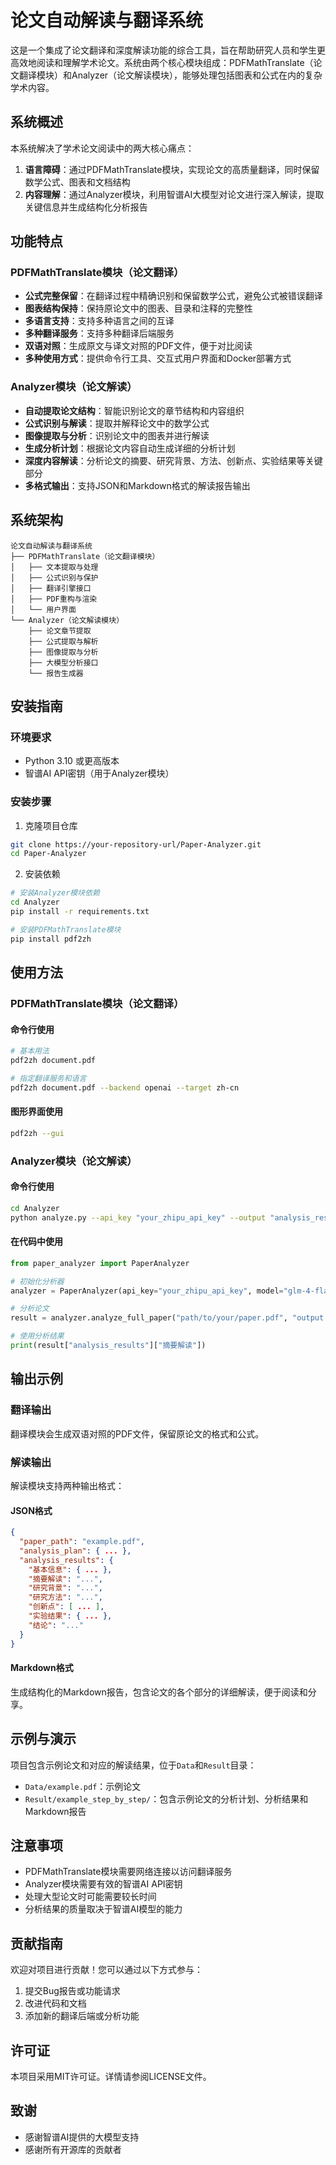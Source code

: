 # 论文自动解读与翻译系统

这是一个集成了论文翻译和深度解读功能的综合工具，旨在帮助研究人员和学生更高效地阅读和理解学术论文。系统由两个核心模块组成：PDFMathTranslate（论文翻译模块）和Analyzer（论文解读模块），能够处理包括图表和公式在内的复杂学术内容。

## 系统概述

本系统解决了学术论文阅读中的两大核心痛点：

1. **语言障碍**：通过PDFMathTranslate模块，实现论文的高质量翻译，同时保留数学公式、图表和文档结构
2. **内容理解**：通过Analyzer模块，利用智谱AI大模型对论文进行深入解读，提取关键信息并生成结构化分析报告

## 功能特点

### PDFMathTranslate模块（论文翻译）

- **公式完整保留**：在翻译过程中精确识别和保留数学公式，避免公式被错误翻译
- **图表结构保持**：保持原论文中的图表、目录和注释的完整性
- **多语言支持**：支持多种语言之间的互译
- **多种翻译服务**：支持多种翻译后端服务
- **双语对照**：生成原文与译文对照的PDF文件，便于对比阅读
- **多种使用方式**：提供命令行工具、交互式用户界面和Docker部署方式

### Analyzer模块（论文解读）

- **自动提取论文结构**：智能识别论文的章节结构和内容组织
- **公式识别与解读**：提取并解释论文中的数学公式
- **图像提取与分析**：识别论文中的图表并进行解读
- **生成分析计划**：根据论文内容自动生成详细的分析计划
- **深度内容解读**：分析论文的摘要、研究背景、方法、创新点、实验结果等关键部分
- **多格式输出**：支持JSON和Markdown格式的解读报告输出

## 系统架构

```
论文自动解读与翻译系统
├── PDFMathTranslate（论文翻译模块）
│   ├── 文本提取与处理
│   ├── 公式识别与保护
│   ├── 翻译引擎接口
│   ├── PDF重构与渲染
│   └── 用户界面
└── Analyzer（论文解读模块）
    ├── 论文章节提取
    ├── 公式提取与解析
    ├── 图像提取与分析
    ├── 大模型分析接口
    └── 报告生成器
```

## 安装指南

### 环境要求

- Python 3.10 或更高版本
- 智谱AI API密钥（用于Analyzer模块）

### 安装步骤

1. 克隆项目仓库

```bash
git clone https://your-repository-url/Paper-Analyzer.git
cd Paper-Analyzer
```

2. 安装依赖

```bash
# 安装Analyzer模块依赖
cd Analyzer
pip install -r requirements.txt

# 安装PDFMathTranslate模块
pip install pdf2zh
```

## 使用方法

### PDFMathTranslate模块（论文翻译）

#### 命令行使用

```bash
# 基本用法
pdf2zh document.pdf

# 指定翻译服务和语言
pdf2zh document.pdf --backend openai --target zh-cn
```

#### 图形界面使用

```bash
pdf2zh --gui
```

### Analyzer模块（论文解读）

#### 命令行使用

```bash
cd Analyzer
python analyze.py --api_key "your_zhipu_api_key" --output "analysis_result.json" [--markdown]
```

#### 在代码中使用

```python
from paper_analyzer import PaperAnalyzer

# 初始化分析器
analyzer = PaperAnalyzer(api_key="your_zhipu_api_key", model="glm-4-flash")

# 分析论文
result = analyzer.analyze_full_paper("path/to/your/paper.pdf", "output.json")

# 使用分析结果
print(result["analysis_results"]["摘要解读"])
```

## 输出示例

### 翻译输出

翻译模块会生成双语对照的PDF文件，保留原论文的格式和公式。

### 解读输出

解读模块支持两种输出格式：

#### JSON格式

```json
{
  "paper_path": "example.pdf",
  "analysis_plan": { ... },
  "analysis_results": {
    "基本信息": { ... },
    "摘要解读": "...",
    "研究背景": "...",
    "研究方法": "...",
    "创新点": [ ... ],
    "实验结果": { ... },
    "结论": "..."
  }
}
```

#### Markdown格式

生成结构化的Markdown报告，包含论文的各个部分的详细解读，便于阅读和分享。

## 示例与演示

项目包含示例论文和对应的解读结果，位于`Data`和`Result`目录：

- `Data/example.pdf`：示例论文
- `Result/example_step_by_step/`：包含示例论文的分析计划、分析结果和Markdown报告

## 注意事项

- PDFMathTranslate模块需要网络连接以访问翻译服务
- Analyzer模块需要有效的智谱AI API密钥
- 处理大型论文时可能需要较长时间
- 分析结果的质量取决于智谱AI模型的能力

## 贡献指南

欢迎对项目进行贡献！您可以通过以下方式参与：

1. 提交Bug报告或功能请求
2. 改进代码和文档
3. 添加新的翻译后端或分析功能

## 许可证

本项目采用MIT许可证。详情请参阅LICENSE文件。

## 致谢

- 感谢智谱AI提供的大模型支持
- 感谢所有开源库的贡献者